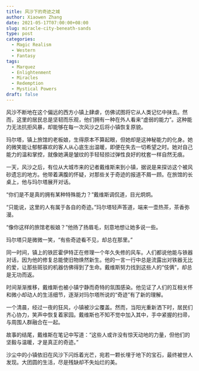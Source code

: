 ```yaml
---
title: 风沙下的奇迹之城
author: Xiaowen Zhang
date: 2021-05-17T07:00:00+08:00
slug: miracle-city-beneath-sands
type: post
categories:
  - Magic Realism
  - Western
  - Fantasy
tags:
  - Marquez
  - Enlightenment
  - Miracles
  - Redemption
  - Mystical Powers
draft: false
---
```


风沙不断地在这个偏远的西方小镇上肆虐，仿佛试图将它从人类记忆中抹去。然而，这里的居民总是坚韧而乐观，他们拥有一种在外人看来“虚弱的能力”。这种能力无法抗拒风暴，却能够在每一次风沙之后将小镇恢复原貌。

玛尔塔，镇上旅馆的老板娘，生得原本不算起眼，但她却是这神秘能力的化身。她的微笑能让郁郁寡欢的客人从心底生出温暖，即便在失去一切希望之时。她对自己能力的温和掌控，就像她满是皱纹的手轻轻掠过弹性良好的枕套一样自然无痕。

一天，风沙之后，有位从大城市来的记者戴维斯来到小镇，据说是来探访这个被风砂遗忘的地方。他带着满腹的怀疑，对那些关于奇迹的报道不屑一顾。在旅馆的长桌上，他与玛尔塔展开对话。

“你们是不是真的拥有某种特殊能力？”戴维斯调侃道，目光炯炯。

“只能说，这里的人有属于各自的奇迹。”玛尔塔轻声答道，端来一壶热茶，茶香弥漫。

“像你这样的旅馆老板娘？”他扬了扬眉毛，刻意地想让她多说一些。

玛尔塔只是微微一笑，“有些奇迹看不见，却总在那里。”

同一时间，镇上的铁匠霍伊特正在修理一个年久失修的风车。人们都说他能与铁器对话，因为他的修复总能使旧物焕然新生。他的一言一行中总是流露出对铁器无比的爱，让那些斑驳的机器仿佛得到了生命。戴维斯努力找到这些人的“伎俩”，却总是无功而返。

时间渐渐推移，戴维斯也被小镇宁静而奇特的氛围感染。他见证了人们的互相关怀和微小却动人的生活细节，逐渐对玛尔塔所说的“奇迹”有了新的理解。

一个清晨，经过一夜的狂风，小镇被沙尘覆盖。然而，当阳光重新洒下时，居民们齐心协力，笑声中恢复着家园。戴维斯也不知不觉中加入其中，手中紧握的扫帚，与周围人群融合在一起。

故事的结尾，戴维斯在笔记中写道：“这些人或许没有惊天动地的力量，但他们的坚毅与温暖，才是真正的奇迹。”

沙尘中的小镇依旧在风沙下闪烁着光芒，宛若一颗长埋于地下的宝石，最终被世人发现。大团圆的生活，尽是残缺却不失灿烂的美。
